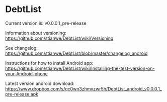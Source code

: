 DebtList
========
Current version is: v0.0.0.1_pre-release

Information about versioning: https://github.com/stianwe/DebtList/wiki/Versioning 

See changelog: https://github.com/stianwe/DebtList/blob/master/changelog_android 

Instructions for how to install Android app: https://github.com/stianwe/DebtList/wiki/Installing-the-test-version-on-your-Android-phone 

Latest version android download: https://www.dropbox.com/s/qc0wn3zhmvzwr5h/DebtList_android_v0.0.0.1_pre-release.apk 
